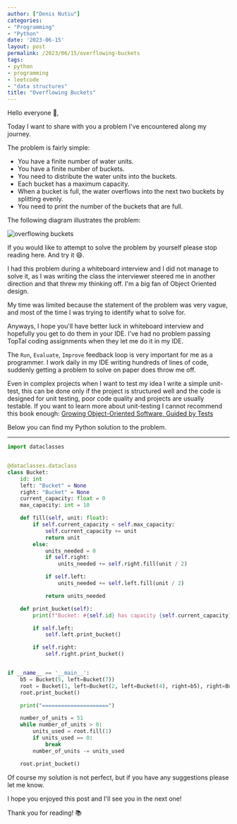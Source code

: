 ```yaml
---
author: ["Denis Nutiu"]
categories:
- "Programming"
- "Python"
date: '2023-06-15'
layout: post
permalink: /2023/06/15/overflowing-buckets
tags:
- python
- programming
- leetcode
- "data structures"
title: "Overflowing Buckets"
---
```


Hello everyone 👋,

Today I want to share with you a problem I've encountered along my journey.

The problem is fairly simple:

- You have a finite number of water units.
- You have a finite number of buckets.
- You need to distribute the water units into the buckets.
- Each bucket has a maximum capacity.
- When a bucket is full, the water overflows into the next two buckets by splitting evenly.
- You need to print the number of the buckets that are full.

The following diagram illustrates the problem:

![overflowing buckets](/hugo-content/2023-06/buckets_diagram.png)

If you would like to attempt to solve the problem by yourself please stop reading here. 
And try it 😄.

I had this problem during a whiteboard interview and I did not manage to solve it, as I was writing
the class the interviewer steered me in another direction and that threw my thinking off. I'm a big fan of
Object Oriented design.

My time was limited because the statement of the problem was very vague, and most of the time I was trying to
identify what to solve for.

Anyways, I hope you'll have better luck in whiteboard interview and hopefully you get to do them in your IDE. 
I've had no problem passing TopTal coding assignments when they let me do it in my IDE.

The `Run`, `Evaluate`, `Improve` feedback loop is very important for me as a programmer. I work daily in my IDE writing
hundreds of lines of code, suddenly getting a problem to solve on paper does throw me off. 

Even in complex projects when I want to test my idea I write a simple unit-test, this can be done only if the project 
is structured well and the code is designed for unit testing, poor code quality and projects are usually testable. 
If you want to learn more about unit-testing I cannot recommend this book enough: 
[Growing Object-Oriented Software, Guided by Tests](https://www.goodreads.com/book/show/4268826-growing-object-oriented-software-guided-by-tests)

Below you can find my Python solution to the problem.

---

```python
import dataclasses


@dataclasses.dataclass
class Bucket:
    id: int
    left: "Bucket" = None
    right: "Bucket" = None
    current_capacity: float = 0
    max_capacity: int = 10

    def fill(self, unit: float):
        if self.current_capacity < self.max_capacity:
            self.current_capacity += unit
            return unit
        else:
            units_needed = 0
            if self.right:
                units_needed += self.right.fill(unit / 2)

            if self.left:
                units_needed += self.left.fill(unit / 2)

            return units_needed

    def print_bucket(self):
        print(f"Bucket: #{self.id} has capacity {self.current_capacity}")

        if self.left:
            self.left.print_bucket()

        if self.right:
            self.right.print_bucket()


if __name__ == '__main__':
    b5 = Bucket(5, left=Bucket(7))
    root = Bucket(1, left=Bucket(2, left=Bucket(4), right=b5), right=Bucket(3, left=b5, right=Bucket(6)))
    root.print_bucket()

    print("=====================")

    number_of_units = 51
    while number_of_units > 0:
        units_used = root.fill(1)
        if units_used == 0:
            break
        number_of_units -= units_used

    root.print_bucket()
```

Of course my solution is not perfect, but if you have any suggestions please let me know.

I hope you enjoyed this post and I'll see you in the next one!

Thank you for reading! 📚
